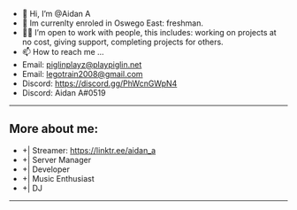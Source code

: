 - 👋 Hi, I’m @Aidan A
- 🏫 Im currenlty enroled in Oswego East: freshman. 
- 🤝🏻 I’m open to work with people, this includes: working on projects at no cost, giving support, completing projects for others.  
- 📫 How to reach me ...
- Email:     piglinplayz@playpiglin.net
- Email:     legotrain2008@gmail.com
- Discord:   https://discord.gg/PhWcnGWpN4
- Discord:   Aidan A#0519
---
More about me:
---
- +| Streamer: https://linktr.ee/aidan_a
- +| Server Manager
- +| Developer
- +| Music Enthusiast
- +| DJ
---
